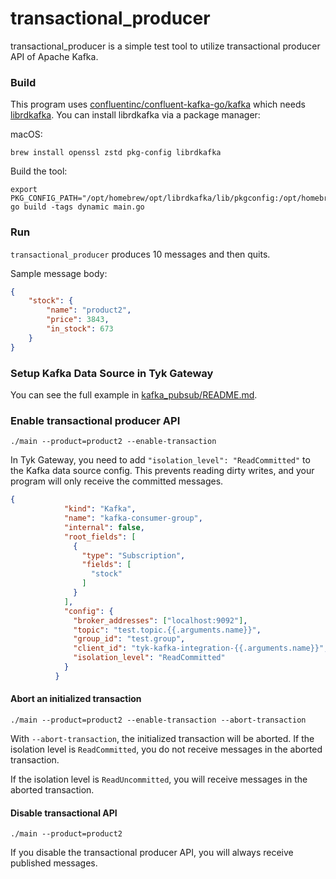 # transactional_producer

transactional_producer is a simple test tool to utilize transactional producer API of Apache Kafka.


### Build

This program uses [confluentinc/confluent-kafka-go/kafka](https://github.com/confluentinc/confluent-kafka-go/kafka) which needs
[librdkafka](https://github.com/edenhill/librdkafka). You can install librdkafka via a package manager:

macOS:

```
brew install openssl zstd pkg-config librdkafka
```

Build the tool:

```
export PKG_CONFIG_PATH="/opt/homebrew/opt/librdkafka/lib/pkgconfig:/opt/homebrew/opt/openssl@3/lib/pkgconfig"
go build -tags dynamic main.go
```

### Run

`transactional_producer` produces 10 messages and then quits.

Sample message body:

```json
{
	"stock": {
		"name": "product2",
		"price": 3843,
		"in_stock": 673
	}
}
```

### Setup Kafka Data Source in Tyk Gateway

You can see the full example in [kafka_pubsub/README.md](../README.md).

### Enable transactional producer API

```
./main --product=product2 --enable-transaction
```

In Tyk Gateway, you need to add `"isolation_level": "ReadCommitted"` to the Kafka data source config. This prevents reading
dirty writes, and your program will only receive the committed messages.

```json
{
            "kind": "Kafka",
            "name": "kafka-consumer-group",
            "internal": false,
            "root_fields": [
              {
                "type": "Subscription",
                "fields": [
                  "stock"
                ]
              }
            ],
            "config": {
              "broker_addresses": ["localhost:9092"],
              "topic": "test.topic.{{.arguments.name}}",
              "group_id": "test.group",
              "client_id": "tyk-kafka-integration-{{.arguments.name}}",
              "isolation_level": "ReadCommitted"
            }
          }
```

#### Abort an initialized transaction

```
./main --product=product2 --enable-transaction --abort-transaction
```

With `--abort-transaction`, the initialized transaction will be aborted. If the isolation level is `ReadCommitted`, you do not receive
messages in the aborted transaction.

If the isolation level is `ReadUncommitted`, you will receive messages in the aborted transaction.

#### Disable transactional API

```
./main --product=product2
```

If you disable the transactional producer API, you will always receive published messages. 